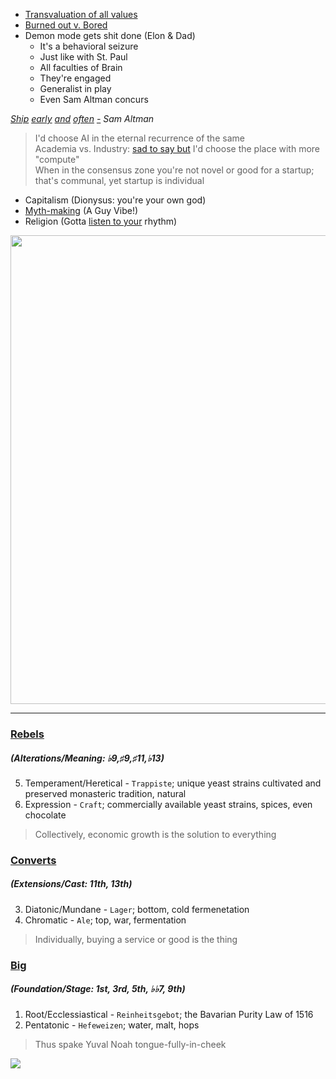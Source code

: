 
- [Transvaluation of all values](https://www.youtube.com/watch?v=cYBgE5C4HaY)
- [Burned out v. Bored](https://upload.wikimedia.org/wikipedia/commons/thumb/f/f6/Challenge_vs_skill.svg/2560px-Challenge_vs_skill.svg.png)
- Demon mode gets shit done (Elon & Dad)
   - It's a behavioral seizure
   - Just like with St. Paul
   - All faculties of Brain
   - They're engaged
   - Generalist in play
   - Even Sam Altman concurs 

*[Ship](https://www.ycombinator.com/blog/tips-ship-early-and-often/) [early](https://en.wikipedia.org/wiki/Release_early,_release_often) [and](https://www.youtube.com/watch?v=eAo8gnUCWzE) [often](https://www.youtube.com/watch?v=a6jeZ7m0ycw) [-](https://www.youtube.com/watch?v=8JBUAqGMR04) Sam Altman*

> I'd choose AI in the eternal recurrence of the same     
Academia vs. Industry: [sad to say but](https://www.youtube.com/watch?v=GLKoDkbS1Cg) I'd choose the place with more "compute"    
When in the consensus zone you're not novel or good for a startup; that's communal, yet startup is individual

- Capitalism (Dionysus: you're your own god)
- [Myth-making](https://www.youtube.com/watch?v=TYAKHLrr51w) (A Guy Vibe!)
- Religion (Gotta [listen to your](https://genius.com/Cece-winans-listen-with-your-heart-lyrics) rhythm)


<p align="center">
  <img src="https://jhustata.github.io/basic/_images/931e5210b5af8aebf9a0ddf56abccf41d6a44d371877c6f1d6db6a58d81cef4d.png" width="750"/>
</p>

---

### [Rebels](https://www.youtube.com/watch?v=-z4NS2zdrZc)
##### (Alterations/Meaning: ♭9,♯9,♯11,♭13) 
5. Temperament/Heretical - `Trappiste`; unique yeast strains cultivated and preserved monasteric tradition, natural
6. Expression - `Craft`; commercially available yeast strains, spices, even chocolate
> Collectively, economic growth is the solution to everything
### [Converts](https://www.youtube.com/watch?v=8JBUAqGMR04)
##### (Extensions/Cast: 11th, 13th)
3. Diatonic/Mundane - `Lager`; bottom, cold fermenetation
4. Chromatic - `Ale`; top, war, fermentation
> Individually, buying a service or good is the thing
### [Big](https://www.youtube.com/watch?v=ErwS24cBZPc)
##### (Foundation/Stage: 1st, 3rd, 5th, ♭♭7, 9th)
1. Root/Ecclessiastical - `Reinheitsgebot`; the Bavarian Purity Law of 1516
2. Pentatonic - `Hefeweizen`; water, malt, hops
>  Thus spake Yuval Noah tongue-fully-in-cheek

![](https://upload.wikimedia.org/wikipedia/commons/thumb/f/f6/Challenge_vs_skill.svg/2560px-Challenge_vs_skill.svg.png)

 
